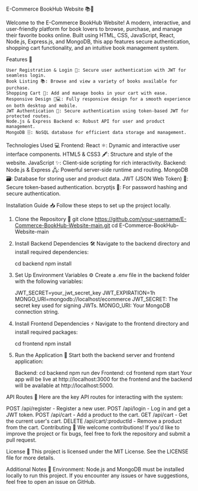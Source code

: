 

E-Commerce BookHub Website 📚🛒

Welcome to the E-Commerce BookHub Website! A modern, interactive, and user-friendly platform for book lovers to browse, purchase, and manage their favorite books online. Built using HTML, CSS, JavaScript, React, Node.js, Express.js, and MongoDB, this app features secure authentication, shopping cart functionality, and an intuitive book management system.

Features 🌟

    User Registration & Login 🔐: Secure user authentication with JWT for seamless login.
    Book Listing 📚: Browse and view a variety of books available for purchase.
    Shopping Cart 🛒: Add and manage books in your cart with ease.
    Responsive Design 📱💻: Fully responsive design for a smooth experience on both desktop and mobile.
    JWT Authentication 🔑: Secure authentication using token-based JWT for protected routes.
    Node.js & Express Backend ⚙️: Robust API for user and product management.
    MongoDB 🗄️: NoSQL database for efficient data storage and management.

Technologies Used 💻
  Frontend:
    React ⚛️: Dynamic and interactive user interface components.
    HTML5 & CSS3 🖋️: Structure and style of the website.
    JavaScript ✨: Client-side scripting for rich interactivity.
  Backend:
    Node.js & Express 🖧: Powerful server-side runtime and routing.
    MongoDB 🗃️: Database for storing user and product data.
    JWT (JSON Web Token) 🔑: Secure token-based authentication.
    bcryptjs 🔐: For password hashing and secure authentication.

    
Installation Guide 📥
Follow these steps to set up the project locally.

  1. Clone the Repository 📂
      git clone https://github.com/your-username/E-Commerce-BookHub-Website-main.git
      cd E-Commerce-BookHub-Website-main
     
  2. Install Backend Dependencies 🛠️
      Navigate to the backend directory and install required dependencies:

      cd backend
      npm install
     
  3. Set Up Environment Variables ⚙️
      Create a .env file in the backend folder with the following variables:

      JWT_SECRET=your_jwt_secret_key
      JWT_EXPIRATION=1h
      MONGO_URI=mongodb://localhost/ecommerce
      JWT_SECRET: The secret key used for signing JWTs.
      MONGO_URI: Your MongoDB connection string.
     
  4. Install Frontend Dependencies ⚡
      Navigate to the frontend directory and install required packages:
  
      cd frontend
      npm install
     
  5. Run the Application 🚀
      Start both the backend server and frontend application:

      Backend:
        cd backend
        npm run dev
      Frontend:
        cd frontend
        npm start
Your app will be live at http://localhost:3000 for the frontend and the backend will be available at http://localhost:5000.

API Routes 📡
Here are the key API routes for interacting with the system:

POST /api/register - Register a new user.
POST /api/login - Log in and get a JWT token.
POST /api/cart - Add a product to the cart.
GET /api/cart - Get the current user's cart.
DELETE /api/cart/:productId - Remove a product from the cart.
Contributing 🤝
We welcome contributions! If you'd like to improve the project or fix bugs, feel free to fork the repository and submit a pull request.

License 📝
This project is licensed under the MIT License. See the LICENSE file for more details.

Additional Notes 🌱
Environment: Node.js and MongoDB must be installed locally to run this project.
If you encounter any issues or have suggestions, feel free to open an issue on GitHub.

